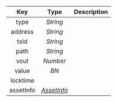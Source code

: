 |    Key    |              Type               | Description |
| :-------: | :-----------------------------: | :---------: |
|   type    |            *String*             |             |
|  address  |            *String*             |             |
|   txId    |            *String*             |             |
|   path    |            *String*             |             |
|   vout    |            *Number*             |             |
|   value   |              *BN*               |             |
| locktime  |                                 |             |
| assetInfo | [*AssetInfo*](types/#assetinfo) |             |
